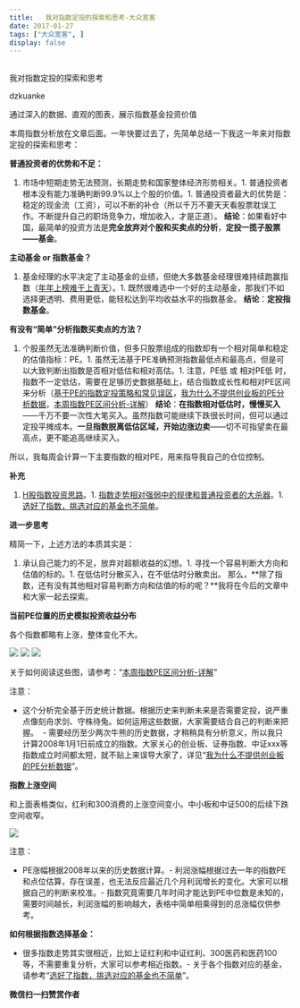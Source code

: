 ```yaml
---
title:   我对指数定投的探索和思考-大众宽客
date: 2017-01-27
tags: ["大众宽客", ]
display: false
---
```



## 



我对指数定投的探索和思考




dzkuanke




通过深入的数据、直观的图表，展示指数基金投资价值


本周指数分析放在文章后面。一年快要过去了，先简单总结一下我这一年来对指数定投的探索和思考：



**普通投资者的优势和不足：**
1. 市场中短期走势无法预测，长期走势和国家整体经济形势相关。1. 普通投资者根本没有能力准确判断99.9%以上个股的价值。1. 普通投资者最大的优势是：稳定的现金流（工资），可以不断的补仓（所以千万不要天天看股票耽误工作。不断提升自己的职场竞争力，增加收入，才是正道）。
**结论**：如果看好中国，最简单的投资方法是**完全放弃对个股和买卖点的分析**，**定投一揽子股票——基金**。



**主动基金 or 指数基金？**
1. 基金经理的水平决定了主动基金的业绩，但绝大多数基金经理很难持续跑赢指数（[年年上榜难于上青天](http://mp.weixin.qq.com/s?__biz=MzAwMTc1MDcwNw==&amp;mid=2648271883&amp;idx=1&amp;sn=9f0e8bfcc89e486fb59e335fa281cec2&amp;chksm=82f92fd7b58ea6c1c58d2c659541d471fe32b9224713cdcd869a85edf78d9985c9802dca5ea2&amp;scene=21#wechat_redirect)）。1. 既然很难选中一个好的主动基金，那我们不如选择更透明、费用更低，能轻松达到平均收益水平的指数基金。
**结论**：**定投指数基金**。



**有没有“简单”分析指数买卖点的方法？**
1. 个股虽然无法准确判断价值，但多只股票组成的指数却有一个相对简单和稳定的估值指标：PE。1. 虽然无法基于PE准确预测指数最低点和最高点，但是可以大致判断出指数是否相对低估和相对高估。1. 注意，PE低 或 相对PE低 时，指数不一定低估，需要在足够历史数据基础上，结合指数成长性和相对PE区间来分析（[基于PE的指数定投策略和常见误区](http://mp.weixin.qq.com/s?__biz=MzAwMTc1MDcwNw==&amp;mid=2648271848&amp;idx=1&amp;sn=ff9edb1ada86b6b2edd08de9999dee76&amp;chksm=82f92834b58ea1226c0cc6518fd083686670c7bed45d45a0d819e08f47843420caaae728824d&amp;scene=21#wechat_redirect)，[我为什么不提供创业板的PE分析数据](http://mp.weixin.qq.com/s?__biz=MzAwMTc1MDcwNw==&amp;mid=2648271863&amp;idx=1&amp;sn=534f5bc326b8497c49d734eeb6d6c955&amp;chksm=82f9282bb58ea13d413aa3842ec0d25bc98d9b97f86c88f94b42f150c774d56865d420139605&amp;scene=21#wechat_redirect)，[本周指数PE区间分析-详解](http://mp.weixin.qq.com/s?__biz=MzAwMTc1MDcwNw==&amp;mid=2648271915&amp;idx=1&amp;sn=49ba3ba9ccbce31938b44d337ad17457&amp;chksm=82f92ff7b58ea6e118bfc3103f5893a3cc061b1f7da41b4d404fbc0fa4dc3d8efd88456f681d&amp;scene=21#wechat_redirect)）
**结论**：**在指数相对低估时，慢慢买入**——千万不要一次性大笔买入。虽然指数可能继续下跌很长时间，但可以通过定投平摊成本。**一旦指数脱离低估区域，开始边涨边卖**——切不可指望卖在最高点，更不能追高继续买入。



所以，我每周会计算一下主要指数的相对PE，用来指导我自己的仓位控制。



**补充**
1. [H股指数投资思路](http://mp.weixin.qq.com/s?__biz=MzAwMTc1MDcwNw==&amp;mid=2648271851&amp;idx=1&amp;sn=2aeb4628e081467a2a24929368c2871a&amp;chksm=82f92837b58ea12153cfbf433d537f35bc07467904e496b8dbcdcdb292114ecaafdce23b4339&amp;scene=21#wechat_redirect)。1. [指数走势相对强弱中的规律和普通投资者的大杀器](http://mp.weixin.qq.com/s?__biz=MzAwMTc1MDcwNw==&amp;mid=2648271895&amp;idx=1&amp;sn=f19909fdde51c21b2b817a4df839d219&amp;chksm=82f92fcbb58ea6ddb74259952f94fbc27aebec2ae9af694b63caa6d3014ac02d648d98e6cebf&amp;scene=21#wechat_redirect)。1. [选好了指数，挑选对应的基金也不简单](http://mp.weixin.qq.com/s?__biz=MzAwMTc1MDcwNw==&amp;mid=2648271880&amp;idx=1&amp;sn=d2267d70c34cebfa9294e4e5dea7420d&amp;chksm=82f92fd4b58ea6c202fbf4896f14d8cbe788bdae1f20cc5f25b79fb15baa5dc213fe3701c34c&amp;scene=21#wechat_redirect)。


**进一步思考**

精简一下，上述方法的本质其实是：
1. 承认自己能力的不足，放弃对超额收益的幻想。1. 寻找一个容易判断大方向和估值的标的。1. 在低估时分散买入，在不低估时分散卖出。
那么，**除了指数，还有没有其他相对容易判断方向和估值的标的呢？**我将在今后的文章中和大家一起去探索。







**当前PE位置的历史模拟投资收益分布**



各个指数都略有上涨，整体变化不大。

<img data-s="300,640" data-type="png" src="http://mmbiz.qpic.cn/mmbiz_png/PKw3FQPmhIiazEBA0iaEFQjCNg4Nxib9ft8CkDTABozuvDI2yyU9kcttr3e2wicRD2icm7hE1ZiahyJ2EfjOOEPkHM1A/0?wx_fmt=png" data-ratio="0.5817805383022774" data-w="966"/>



<img data-s="300,640" data-type="png" src="http://mmbiz.qpic.cn/mmbiz_png/PKw3FQPmhIiazEBA0iaEFQjCNg4Nxib9ft8wHzLEsnwbgGBWcD9R6lsOM5CMZo8HdLGyRLVliavXJd1FlFE6CfQ1zA/0?wx_fmt=png" data-ratio="0.6486486486486487" data-w="1258"/>

<img data-s="300,640" data-type="png" src="http://mmbiz.qpic.cn/mmbiz_png/PKw3FQPmhIiazEBA0iaEFQjCNg4Nxib9ft8EYQyicuVY3gyjWt8uhngpqWb7eVGonfUJNPqHACGYznx7zTMfwPjkdA/0?wx_fmt=png" data-ratio="0.6481774960380349" data-w="1262"/>



关于如何阅读这些图，请参考：“[本周指数PE区间分析-详解](http://mp.weixin.qq.com/s?__biz=MzAwMTc1MDcwNw==&amp;mid=2648271915&amp;idx=1&amp;sn=49ba3ba9ccbce31938b44d337ad17457&amp;chksm=82f92ff7b58ea6e118bfc3103f5893a3cc061b1f7da41b4d404fbc0fa4dc3d8efd88456f681d&amp;scene=21#wechat_redirect)”



注意：
- 这个分析完全基于历史统计数据。根据历史来判断未来是否需要定投，说严重点像刻舟求剑、守株待兔。如何运用这些数据，大家需要结合自己的判断来把握。 &nbsp;- 需要经历至少两次牛熊的历史数据，才稍稍具有分析意义，所以我只计算2008年1月1日前成立的指数。大家关心的创业板、证券指数、中证xxx等指数成立时间都太短，就不贴上来误导大家了，详见“[我为什么不提供创业板的PE分析数据](http://mp.weixin.qq.com/s?__biz=MzAwMTc1MDcwNw==&amp;mid=2648271863&amp;idx=1&amp;sn=534f5bc326b8497c49d734eeb6d6c955&amp;chksm=82f9282bb58ea13d413aa3842ec0d25bc98d9b97f86c88f94b42f150c774d56865d420139605&amp;scene=21#wechat_redirect)”。


**指数上涨空间**



和上面表格类似，红利和300消费的上涨空间变小。中小板和中证500的后续下跌空间收窄。

<img data-s="300,640" data-type="png" src="http://mmbiz.qpic.cn/mmbiz_png/PKw3FQPmhIiazEBA0iaEFQjCNg4Nxib9ft8hAAdTn7lFVSk2WFcib3b5d8gYED1kMZ9CPb7K0NuxkiaMtXOLD9uY6Jg/0?wx_fmt=png" data-ratio="0.47904191616766467" data-w="1002"/>



注意：
- PE涨幅根据2008年以来的历史数据计算。- 利润涨幅根据过去一年的指数PE和点位估算，存在误差，也无法反应最近几个月利润增长的变化。大家可以根据自己的判断来校准。- 指数究竟需要几年时间才能达到PE中位数是未知的，需要时间越长，利润涨幅的影响越大，表格中简单相乘得到的总涨幅仅供参考。




**如何根据指数选择基金：**
- 很多指数走势其实很相近，比如上证红利和中证红利、300医药和医药100等，不需要重复分析，大家可以参考相近指数。- 关于各个指数对应的基金，请参考“[选好了指数，挑选对应的基金也不简单](http://mp.weixin.qq.com/s?__biz=MzAwMTc1MDcwNw==&amp;mid=2648271880&amp;idx=1&amp;sn=d2267d70c34cebfa9294e4e5dea7420d&amp;chksm=82f92fd4b58ea6c202fbf4896f14d8cbe788bdae1f20cc5f25b79fb15baa5dc213fe3701c34c&amp;scene=21#wechat_redirect)”。



**微信扫一扫赞赏作者**